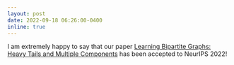 ```yaml
---
layout: post
date: 2022-09-18 06:26:00-0400
inline: true
---
```


I am extremely happy to say that our paper <u>Learning Bipartite Graphs: Heavy Tails and Multiple Components</u> has been accepted to NeurIPS 2022!
